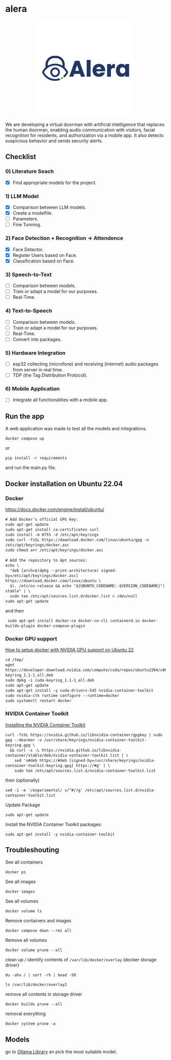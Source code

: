 # alera 

<div style="text-align: center;">
  <img src="src/app/static/images/logo.jpeg" alt="Logo" width="300" style="margin: auto;"/>
</div>

We are developing a virtual doorman with artificial intelligence that replaces the human doorman, enabling audio communication with visitors, facial recognition for residents, and authorization via a mobile app. It also detects suspicious behavior and sends security alerts.

## Checklist

### 0) Literature Seach
- [x] Find appropriate models for the project.

### 1) LLM Model
- [x] Comparison between LLM models.
- [x] Create a modelfile.
- [ ] Parameters.
- [ ] Fine Tunning.

### 2) Face Detection + Recognition -> Attendence
- [x] Face Detector.
- [x] Register Users based on Face.
- [x] Classification based on Face.

### 3) Speech-to-Text
- [ ] Comparison between models.
- [ ] Train or adapt a model for our purposes.
- [ ] Real-Time.

### 4) Text-to-Speech 
- [ ] Comparison between models.
- [ ] Train or adapt a model for our purposes.
- [ ] Real-Time.
- [ ] Convert into packages. 

### 5) Hardware Integration
- [ ] esp32 collecting (microfone) and receiving (internet) audio packages from server in real time.
- [ ] TDP (the Tag Distribution Protocol).

### 6) Mobile Application
- [ ] Integrate all functionalities with a mobile app.


## Run the app
A web application was made to test all the models and integrations.
```
docker compose up
```
or 
```
pip install -r requirements 
```
and run the main.py file.   

## Docker installation on Ubuntu 22.04

### Docker
<a href="https://docs.docker.com/engine/install/ubuntu/">https://docs.docker.com/engine/install/ubuntu/</a>
```
# Add Docker's official GPG key:
sudo apt-get update
sudo apt-get install ca-certificates curl
sudo install -m 0755 -d /etc/apt/keyrings
sudo curl -fsSL https://download.docker.com/linux/ubuntu/gpg -o /etc/apt/keyrings/docker.asc
sudo chmod a+r /etc/apt/keyrings/docker.asc

# Add the repository to Apt sources:
echo \
  "deb [arch=$(dpkg --print-architecture) signed-by=/etc/apt/keyrings/docker.asc] https://download.docker.com/linux/ubuntu \
  $(. /etc/os-release && echo "${UBUNTU_CODENAME:-$VERSION_CODENAME}") stable" | \
  sudo tee /etc/apt/sources.list.d/docker.list > /dev/null
sudo apt-get update
```
and then
```
 sudo apt-get install docker-ce docker-ce-cli containerd.io docker-buildx-plugin docker-compose-plugin
```

### Docker GPU support 
<a href="https://runs-on.com/blog/3-how-to-setup-docker-with-nvidia-gpu-support-on-ubuntu-22/">How to setup docker with NVIDIA GPU support on Ubuntu 22</a>
```
cd /tmp/
wget https://developer.download.nvidia.com/compute/cuda/repos/ubuntu2204/x86_64/cuda-keyring_1.1-1_all.deb
sudo dpkg -i cuda-keyring_1.1-1_all.deb
sudo apt-get update
sudo apt-get install -y cuda-drivers-545 nvidia-container-toolkit
sudo nvidia-ctk runtime configure --runtime=docker
sudo systemctl restart docker
```

### NVIDIA Container Toolkit
<a href="https://docs.nvidia.com/datacenter/cloud-native/container-toolkit/latest/install-guide.html">Installing the NVIDIA Container Toolkit</a>
```
curl -fsSL https://nvidia.github.io/libnvidia-container/gpgkey | sudo gpg --dearmor -o /usr/share/keyrings/nvidia-container-toolkit-keyring.gpg \
  && curl -s -L https://nvidia.github.io/libnvidia-container/stable/deb/nvidia-container-toolkit.list | \
    sed 's#deb https://#deb [signed-by=/usr/share/keyrings/nvidia-container-toolkit-keyring.gpg] https://#g' | \
    sudo tee /etc/apt/sources.list.d/nvidia-container-toolkit.list
```
then (optionally)
```
sed -i -e '/experimental/ s/^#//g' /etc/apt/sources.list.d/nvidia-container-toolkit.list
```
Update Package
```
sudo apt-get update
```
Install the NVIDIA Container Toolkit packages:
```
sudo apt-get install -y nvidia-container-toolkit
```

## Troubleshouting
See all containers
```
docker ps
```
See all images
```
docker images
```
See all volumes
```
docker volume ls
```
Remove containers and images
```
docker compose down --rmi all
```
Remove all volumes
```
docker volume prune --all
```
clean up / identify contents of ```/var/lib/docker/overlay``` (docker storage driver)
```
du -ahx / | sort -rh | head -50
```
```
ls /var/lib/docker/overlay2
```
remove all contents in storage driver
```
docker buildx prune --all
```
removal everything
```
docker system prune -a
```


## Models
go to <a href="https://ollama.com/library">Ollama Library</a> an pick the most suitable model.
